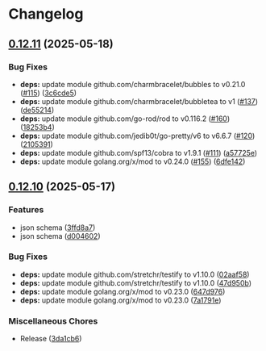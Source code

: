 # Changelog

## [0.12.11](https://github.com/koki-develop/clive/compare/v0.12.10...v0.12.11) (2025-05-18)


### Bug Fixes

* **deps:** update module github.com/charmbracelet/bubbles to v0.21.0 ([#115](https://github.com/koki-develop/clive/issues/115)) ([3c6cde5](https://github.com/koki-develop/clive/commit/3c6cde5433e1f11f74ecdf4c27c673355b891f2a))
* **deps:** update module github.com/charmbracelet/bubbletea to v1 ([#137](https://github.com/koki-develop/clive/issues/137)) ([de55214](https://github.com/koki-develop/clive/commit/de55214b323c39e27fbc116dc4ac205ede139ca2))
* **deps:** update module github.com/go-rod/rod to v0.116.2 ([#160](https://github.com/koki-develop/clive/issues/160)) ([18253b4](https://github.com/koki-develop/clive/commit/18253b48ee9a9609241ad6aeb0292ec92280f738))
* **deps:** update module github.com/jedib0t/go-pretty/v6 to v6.6.7 ([#120](https://github.com/koki-develop/clive/issues/120)) ([2105391](https://github.com/koki-develop/clive/commit/210539179ca3843d82ade96690d95b10b2925a1e))
* **deps:** update module github.com/spf13/cobra to v1.9.1 ([#111](https://github.com/koki-develop/clive/issues/111)) ([a57725e](https://github.com/koki-develop/clive/commit/a57725e176979b3500beaa078ec565c1afc94b9e))
* **deps:** update module golang.org/x/mod to v0.24.0 ([#155](https://github.com/koki-develop/clive/issues/155)) ([6dfe142](https://github.com/koki-develop/clive/commit/6dfe142a143933efd6f8cafa6025497946548fd8))

## [0.12.10](https://github.com/koki-develop/clive/compare/v0.12.9...v0.12.10) (2025-05-17)


### Features

* json schema ([3ffd8a7](https://github.com/koki-develop/clive/commit/3ffd8a70e7d845bd8e1fe5e66e428ee3a94d906f))
* json schema ([d004602](https://github.com/koki-develop/clive/commit/d004602211267e20005f934ef3f9efbdabd87a50))


### Bug Fixes

* **deps:** update module github.com/stretchr/testify to v1.10.0 ([02aaf58](https://github.com/koki-develop/clive/commit/02aaf581ff14d23d62c8b6b7ae2b4e52beac33dd))
* **deps:** update module github.com/stretchr/testify to v1.10.0 ([47d950b](https://github.com/koki-develop/clive/commit/47d950bfc55d549ee470e4bd11eadaf2b5e31bb5))
* **deps:** update module golang.org/x/mod to v0.23.0 ([647d976](https://github.com/koki-develop/clive/commit/647d976e5b20795d5090bd36cd9aee0c5ed7b26f))
* **deps:** update module golang.org/x/mod to v0.23.0 ([7a1791e](https://github.com/koki-develop/clive/commit/7a1791e12ecab53dc81be1cecf39e404595c973c))


### Miscellaneous Chores

* Release ([3da1cb6](https://github.com/koki-develop/clive/commit/3da1cb6e680ea5c417492f2ba8413ec58b6a98d4))
